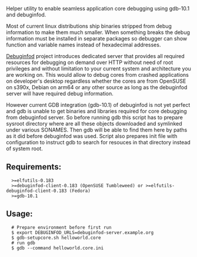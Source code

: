 Helper utility to enable seamless application core debugging using gdb-10.1 and debuginfod.

Most of current linux distributions ship binaries stripped from debug information to make them much smaller. When something breaks the debug information must be installed in separate packages so debugger can show function and variable names instead of hexadecimal addresses.

[Debuginfod](https://sourceware.org/elfutils/Debuginfod.html) project introduces dedicated server that provides all required resources for debugging on demand over HTTP without need of root privileges and without limitation to your current system and architecture you are working on. This would allow to debug cores from crashed applications on developer's desktop regardless whether the cores are from OpenSUSE on s390x, Debian on arm64 or any other source as long as the debuginfod server will have required debug information.

However current GDB integration (gdb-10.1) of debuginfod is not yet perfect and gdb is unable to get binaries and libraries required for core debugging from debuginfod server.
So before running gdb this script has to prepare sysroot directory where are all these objects downloaded and symlinked under various SONAMES. Then gdb will be able to find them here by paths as it did before debuginfod was used.
Script also prepares init file with configuration to instruct gdb to search for resouces in that directory instead of system root.

## Requirements:
```
  >=elfutils-0.183
  >=debuginfod-client-0.183 (OpenSUSE Tumbleweed) or >=elfutils-debuginfod-client-0.183 (Fedora)
  >=gdb-10.1
```

## Usage:
```
  # Prepare environment before first run
  $ export DEBUGINFOD_URLS=debuginfod-server.example.org
  $ gdb-setupcore.sh helloworld.core
  # run gdb
  $ gdb --command helloworld.core.ini
```
